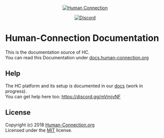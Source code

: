 <p align="center">
  <a href="https://human-connection.org"><img align="center" src="https://human-connection.org/wp-content/uploads/2017/11/human-connection-logo.svg" alt="Human Connection" /></a>
</p>


<p align="center">
  <a href="https://discord.gg/NgVpvx9" alt="Discord Channel">
<img src="https://img.shields.io/discord/443107904757694465.svg" alt="Discord" /></a>
</p>

# Human-Connection Documentation
This is the documentation source of HC.<br />
You can read this Documentation under [docs.human-connection.org](https://docs.human-connection.org)<br />

## Help
The HC platform and its setup is documented in our [docs](https://docs.human-connection.org/) (work in progress).<br />
You can get help here too: https://discord.gg/mVmjvNF<br />

## License 
Copyright (c) 2018 [Human-Connection.org](https://human-connection.org)<br />
Licensed under the [MIT](https://github.com/Human-Connection/WebApp/blob/develop/LICENSE.md) license.<br />
